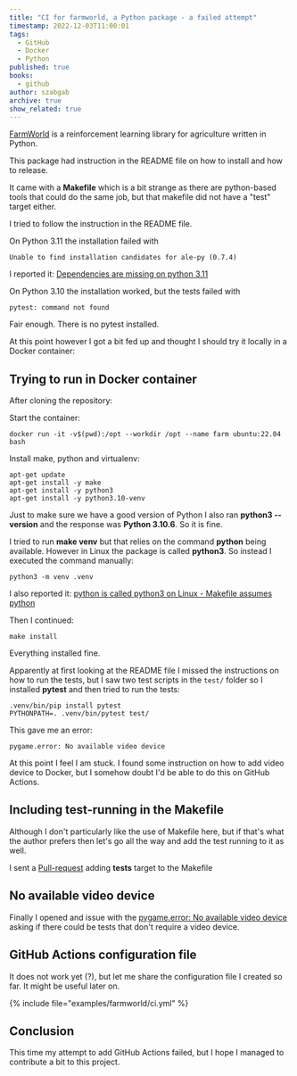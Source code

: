 ```yaml
---
title: "CI for farmworld, a Python package - a failed attempt"
timestamp: 2022-12-03T11:00:01
tags:
  - GitHub
  - Docker
  - Python
published: true
books:
  - github
author: szabgab
archive: true
show_related: true
---
```



[FarmWorld](https://github.com/tomgrek/farmworld) is a reinforcement learning library for agriculture written in Python.



This package had instruction in the README file on how to install and how to release.

It came with a <b>Makefile</b> which is a bit strange as there are python-based tools that could do the same job,
but that makefile did not have a "test" target either.

I tried to follow the instruction in the README file.

On Python 3.11 the installation failed with

```
Unable to find installation candidates for ale-py (0.7.4)
```

I reported it: [Dependencies are missing on python 3.11](https://github.com/tomgrek/farmworld/issues/1)

On Python 3.10 the installation worked, but the tests failed with

```
pytest: command not found
```

Fair enough. There is no pytest installed.

At this point however I got a bit fed up and thought I should try it locally in a Docker container:


## Trying to run in Docker container

After cloning the repository:

Start the container:

```
docker run -it -v$(pwd):/opt --workdir /opt --name farm ubuntu:22.04 bash
```


Install make, python and virtualenv:

```
apt-get update
apt-get install -y make
apt-get install -y python3
apt-get install -y python3.10-venv
```

Just to make sure we have a good version of Python I also ran <b>python3 --version</b> and the response was <b>Python 3.10.6</b>.
So it is fine.

I tried to run <b>make venv</b> but that relies on the command <b>python</b> being available. However in Linux the package is called
<b>python3</b>. So instead I executed the command manually:

```
python3 -m venv .venv
```

I also reported it: [python is called python3 on Linux - Makefile assumes python](https://github.com/tomgrek/farmworld/issues/2)

Then I continued:

```
make install
```

Everything installed fine.

Apparently at first looking at the README file I missed the instructions on how to run the tests, but I saw two test scripts in the `test/` folder
so I installed <b>pytest</b> and then tried to run the tests:

```
.venv/bin/pip install pytest
PYTHONPATH=. .venv/bin/pytest test/
```

This gave me an error:

```
pygame.error: No available video device
```

At this point I feel I am stuck. I found some instruction on how to add video device to Docker,
but I somehow doubt I'd be able to do this on GitHub Actions.

## Including test-running in the Makefile

Although I don't particularly like the use of Makefile here, but if that's what the author prefers then let's go
all the way and add the test running to it as well.

I sent a [Pull-request](https://github.com/tomgrek/farmworld/pull/3) adding <b>tests</b> target to the Makefile


## No available video device

Finally I opened and issue with the [pygame.error: No available video device](https://github.com/tomgrek/farmworld/issues/4)
asking if there could be tests that don't require a video device.

## GitHub Actions configuration file

It does not work yet (?), but let me share the configuration file I created so far. It might be useful later on.

{% include file="examples/farmworld/ci.yml" %}

## Conclusion

This time my attempt to add GitHub Actions failed, but I hope I managed to contribute a bit to this project.


